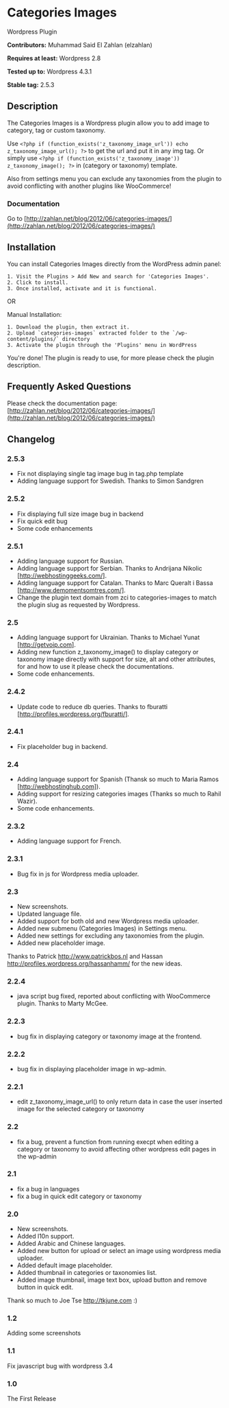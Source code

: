 # Categories Images #
Wordpress Plugin

**Contributors:** Muhammad Said El Zahlan (elzahlan)

**Requires at least:** Wordpress 2.8

**Tested up to:** Wordpress 4.3.1

**Stable tag:** 2.5.3

## Description ##

The Categories Images is a Wordpress plugin allow you to add image to category, tag or custom taxonomy.

Use `<?php if (function_exists('z_taxonomy_image_url')) echo z_taxonomy_image_url(); ?>` to get the url and put it in any img tag.
Or simply use `<?php if (function_exists('z_taxonomy_image')) z_taxonomy_image(); ?>` in (category or taxonomy) template.

Also from settings menu you can exclude any taxonomies from the plugin to avoid conflicting with another plugins like WooCommerce!

### Documentation ###

Go to [http://zahlan.net/blog/2012/06/categories-images/](http://zahlan.net/blog/2012/06/categories-images/)

## Installation ##

You can install Categories Images directly from the WordPress admin panel:

	1. Visit the Plugins > Add New and search for 'Categories Images'.
	2. Click to install.
	3. Once installed, activate and it is functional.
	
OR

Manual Installation:

	1. Download the plugin, then extract it.
	2. Upload `categories-images` extracted folder to the `/wp-content/plugins/` directory
	3. Activate the plugin through the 'Plugins' menu in WordPress
	
You're done! The plugin is ready to use, for more please check the plugin description.

## Frequently Asked Questions ##

Please check the documentation page:
[http://zahlan.net/blog/2012/06/categories-images/](http://zahlan.net/blog/2012/06/categories-images/)

## Changelog ##

### 2.5.3 ###
* Fix not displaying single tag image bug in tag.php template
* Adding language support for Swedish. Thanks to Simon Sandgren

### 2.5.2 ###
* Fix displaying full size image bug in backend
* Fix quick edit bug
* Some code enhancements

### 2.5.1 ###
* Adding language support for Russian.
* Adding language support for Serbian. Thanks to Andrijana Nikolic [http://webhostinggeeks.com/].
* Adding language support for Catalan. Thanks to Marc Queralt i Bassa [http://www.demomentsomtres.com/].
* Change the plugin text domain from zci to categories-images to match the plugin slug as requested by Wordpress.

### 2.5 ###
* Adding language support for Ukrainian. Thanks to Michael Yunat [http://getvoip.com].
* Adding new function z_taxonomy_image() to display category or taxonomy image directly with support for size, alt and other attributes, for and how to use it please check the documentations.
* Some code enhancements.

### 2.4.2 ###
* Update code to reduce db queries. Thanks to fburatti [http://profiles.wordpress.org/fburatti/].

### 2.4.1 ###
* Fix placeholder bug in backend.

### 2.4 ###
* Adding language support for Spanish (Thansk so much to Maria Ramos [http://webhostinghub.com]).
* Adding support for resizing categories images (Thanks so much to Rahil Wazir).
* Some code enhancements.

### 2.3.2 ###
* Adding language support for French.

### 2.3.1 ###
* Bug fix in js for Wordpress media uploader.

### 2.3 ###
* New screenshots.
* Updated language file.
* Added support for both old and new Wordpress media uploader.
* Added new submenu (Categories Images) in Settings menu.
* Added new settings for excluding any taxonomies from the plugin.
* Added new placeholder image.

Thanks to Patrick http://www.patrickbos.nl and Hassan http://profiles.wordpress.org/hassanhamm/ for the new ideas.

### 2.2.4 ###
* java script bug fixed, reported about conflicting with WooCommerce plugin. Thanks to Marty McGee.

### 2.2.3 ###
* bug fix in displaying category or taxonomy image at the frontend.

### 2.2.2 ###
* bug fix in displaying placeholder image in wp-admin.

### 2.2.1 ###
* edit z_taxonomy_image_url() to only return data in case the user inserted image for the selected category or taxonomy

### 2.2 ###
* fix a bug, prevent a function from running execpt when editing a category or taxonomy to avoid affecting other wordpress edit pages in the wp-admin

### 2.1 ###
* fix a bug in languages
* fix a bug in quick edit category or taxonomy

### 2.0 ###
* New screenshots.
* Added l10n support.
* Added Arabic and Chinese languages.
* Added new button for upload or select an image using wordpress media uploader.
* Added default image placeholder.
* Added thumbnail in categories or taxonomies list.
* Added image thumbnail, image text box, upload button and remove button in quick edit.

Thank so much to Joe Tse http://tkjune.com :)

### 1.2 ###
Adding some screenshots

### 1.1 ###
Fix javascript bug with wordpress 3.4

### 1.0 ###
The First Release
